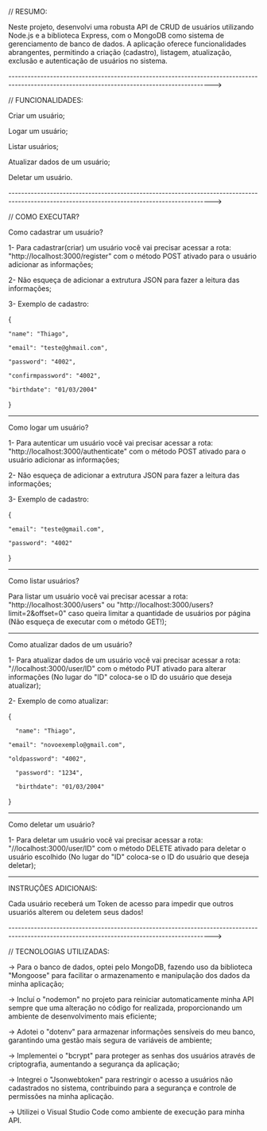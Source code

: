 // RESUMO:

Neste projeto, desenvolvi uma robusta API de CRUD de usuários utilizando Node.js e a biblioteca Express, com o MongoDB como sistema de gerenciamento de banco de dados. A aplicação oferece funcionalidades abrangentes, permitindo a criação (cadastro), listagem, atualização, exclusão e autenticação de usuários no sistema.


---------------------------------------------------------------------------------------------------------------------------------------------->

// FUNCIONALIDADES:

Criar um usuário;

Logar um usuário;

Listar usuários;

Atualizar dados de um usuário;

Deletar um usuário.

---------------------------------------------------------------------------------------------------------------------------------------------->


// COMO EXECUTAR?

Como cadastrar um usuário?

1- Para cadastrar(criar) um usuário você vai precisar acessar a rota: "http://localhost:3000/register" com o método POST ativado para o usuário adicionar as informações;

2- Não esqueça de adicionar a extrutura JSON para fazer a leitura das informações;

3- Exemplo de cadastro:

{

	"name": "Thiago",
 
	"email": "teste@ghmail.com",
 
	"password": "4002",
 
	"confirmpassword": "4002",
 
	"birthdate": "01/03/2004"
}

________________________________________________________________

Como logar um usuário?

1- Para autenticar um usuário você vai precisar acessar a rota: "http://localhost:3000/authenticate" com o método POST ativado para o usuário adicionar as informações;

2- Não esqueça de adicionar a extrutura JSON para fazer a leitura das informações;

3- Exemplo de cadastro:

{

	"email": "teste@gmail.com",
 
	"password": "4002"
}

________________________________________________________________

Como listar usuários?

Para listar um usuário você vai precisar acessar a rota: "http://localhost:3000/users" ou "http://localhost:3000/users?limit=2&offset=0" caso queira limitar a quantidade de usuários por página
(Não esqueça de executar com o método GET!);

________________________________________________________________

Como atualizar dados de um usuário?

1- Para atualizar dados de um usuário você vai precisar acessar a rota: "//localhost:3000/user/ID" com o método PUT ativado para alterar informações
(No lugar do "ID" coloca-se o ID do usuário que deseja atualizar);

2- Exemplo de como atualizar: 

{

	  "name": "Thiago",
   
  	"email": "novoexemplo@gmail.com",
   
    "oldpassword": "4002",
    
	  "password": "1234",
   
	  "birthdate": "01/03/2004"
}

________________________________________________________________

Como deletar um usuário?

1- Para deletar um usuário você vai precisar acessar a rota: "//localhost:3000/user/ID" com o método DELETE ativado para deletar o usuário escolhido
(No lugar do "ID" coloca-se o ID do usuário que deseja deletar);

________________________________________________________________


INSTRUÇÔES ADICIONAIS:

Cada usuário receberá um Token de acesso para impedir que outros usuariós alterem ou deletem seus dados!



---------------------------------------------------------------------------------------------------------------------------------------------->




// TECNOLOGIAS UTILIZADAS:

->  Para o banco de dados, optei pelo MongoDB, fazendo uso da biblioteca "Mongoose" para facilitar o armazenamento e manipulação dos dados da minha aplicação;


->  Incluí o "nodemon" no projeto para reiniciar automaticamente minha API sempre que uma alteração no código for realizada, proporcionando um ambiente de desenvolvimento mais eficiente;


->  Adotei o "dotenv" para armazenar informações sensíveis do meu banco, garantindo uma gestão mais segura de variáveis de ambiente;


->  Implementei o "bcrypt" para proteger as senhas dos usuários através de criptografia, aumentando a segurança da aplicação;


->  Integrei o "Jsonwebtoken" para restringir o acesso a usuários não cadastrados no sistema, contribuindo para a segurança e controle de permissões na minha aplicação.


->  Utilizei o Visual Studio Code como ambiente de execução para minha API.














